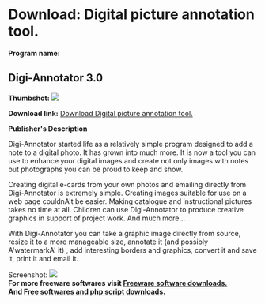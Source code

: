 # Download: Digital picture annotation tool.

**Program name:**

## Digi-Annotator 3.0

  
**Thumbshot:** ![](http://www.freewarefiles.com/screenshot/digiannotate3_md.jpg)   
  
**Download link:** [Download Digital picture annotation tool.](http://freesoftwares.boysofts.com/Digi-Annotator_program_42122.html)  
  


**Publisher's Description**  
  


Digi-Annotator started life as a relatively simple program designed to add a note to a digital photo. It has grown into much more. It is now a tool you can use to enhance your digital images and create not only images with notes but photographs you can be proud to keep and show. 

Creating digital e-cards from your own photos and emailing directly from Digi-Annotator is extremely simple. Creating images suitable for use on a web page couldnA't be easier. Making catalogue and instructional pictures takes no time at all. Children can use Digi-Annotator to produce creative graphics in support of project work. And much more...

With Digi-Annotator you can take a graphic image directly from source, resize it to a more manageable size, annotate it (and possibly A'watermarkA' it) , add interesting borders and graphics, convert it and save it, print it and email it. 

  
  
Screenshot: ![](http://www.freewarefiles.com/screenshot/digiannotate3.jpg)   
**For more freeware softwares visit [Freeware software downloads.](http://freesoftwares.boysofts.com/)**   
**And [Free softwares and php script downloads.](http://www.boysofts.com/)**
